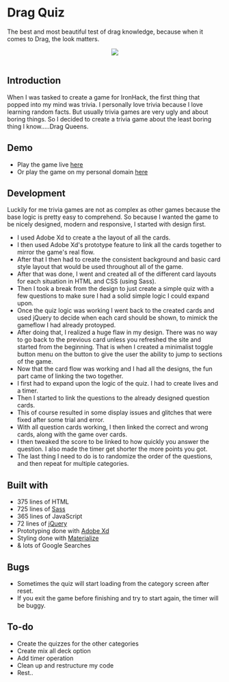 # Drag Quiz
The best and most beautiful test of drag knowledge, because when it comes to Drag, the look matters.

<div style="text-align:center"><img src ="https://68.media.tumblr.com/707df698616357f756380ffe1895c9df/tumblr_n8ahacwyEJ1sar3c7o1_500.gif" /></div>

<br/>

## Introduction
When I was tasked to create a game for IronHack, the first thing that popped into my mind was trivia. I personally love trivia because I love learning random facts. But usually trivia games are very ugly and about boring things. So I decided to create a trivia game about the least boring thing I know.....Drag Queens. 

## Demo
* Play the game live [here](https://philipwisner.github.io/)
* Or play the game on my personal domain [here](https://)


## Development
Luckily for me trivia games are not as complex as other games because the base logic is pretty easy to comprehend. So because I wanted the game to be nicely designed, modern and responsive, I started with design first.
* I used Adobe Xd to create a the layout of all the cards.
* I then used Adobe Xd's prototype feature to link all the cards together to mirror the game's real flow.
* After that I then had to create the consistent background and basic card style layout that would be used throughout all of the game.
* After that was done, I went and created all of the different card layouts for each situation in HTML and CSS (using Sass).
* Then I took a break from the design to just create a simple quiz with a few questions to make sure I had a solid simple logic I could expand upon.
* Once the quiz logic was working I went back to the created cards and used jQuery to decide when each card should be shown, to mimick the gameflow I had already protoyped. 
* After doing that, I realized a huge flaw in my design. There was no way to go back to the previous card unless you refreshed the site and started from the beginning. That is when I created a minimalist toggle button menu on the button to give the user the ability to jump to sections of the game.
* Now that the card flow was working and I had all the designs, the fun part came of linking the two together.
* I first had to expand upon the logic of the quiz. I had to create lives and a timer.
* Then I started to link the questions to the already designed question cards.
* This of course resulted in some display issues and glitches that were fixed after some trial and error.
* With all question cards working, I then linked the correct and wrong cards, along with the game over cards.
* I then tweaked the score to be linked to how quickly you answer the question. I also made the timer get shorter the more points you got.
* The last thing I need to do is to randomize the order of the questions, and then repeat for multiple categories.

## Built with
* 375 lines of HTML
* 725 lines of [Sass](http://sass-lang.com/)
* 365 lines of JavaScript
* 72 lines of [jQuery](https://jquery.com/)
* Prototyping done with [Adobe Xd](https://www.adobe.com/products/experience-design.html)
* Styling done with [Materialize](https://materializecss.com/)
* & lots of Google Searches

## Bugs
* Sometimes the quiz will start loading from the category screen after reset.
* If you exit the game before finishing and try to start again, the timer will be buggy.


## To-do
* Create the quizzes for the other categories
* Create mix all deck option
* Add timer operation
* Clean up and restructure my code
* Rest..

